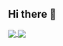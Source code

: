## Hi there 👋

<a href="https://github.com/anuraghazra/convoychat">
  <img align="center" src="https://github-readme-stats.vercel.app/api?username=viniciush4&count_private=true&include_all_commits=true&show_icons=true&hide=commits,prs,contribs&theme=github_dark_dimmed" />
</a>
<a href="https://github.com/anuraghazra/github-readme-stats">
  <img align="center" src="https://github-readme-stats.vercel.app/api/top-langs/?username=viniciush4&theme=github_dark_dimmed&layout=compact" />
</a>


<!--
**viniciush4/viniciush4** is a ✨ _special_ ✨ repository because its `README.md` (this file) appears on your GitHub profile.

Here are some ideas to get you started:

- 🔭 I’m currently working on ...
- 🌱 I’m currently learning ...
- 👯 I’m looking to collaborate on ...
- 🤔 I’m looking for help with ...
- 💬 Ask me about ...
- 📫 How to reach me: ...
- 😄 Pronouns: ...
- ⚡ Fun fact: ...
-->
